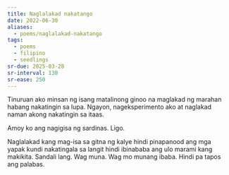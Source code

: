 ```yaml
---
title: Naglalakad nakatango
date: 2022-06-30
aliases:
  - poems/naglalakad-nakatango
tags:
  - poems
  - filipino
  - seedlings
sr-due: 2025-03-28
sr-interval: 130
sr-ease: 250
---
```

Tinuruan ako minsan ng isang matalinong ginoo na maglakad ng marahan habang nakatingin sa lupa. Ngayon, nageksperimento ako at naglakad naman akong nakatingin sa itaas.

Amoy ko ang nagigisa ng sardinas. Ligo.

Naglalakad kang mag-isa sa gitna ng kalye hindi pinapanood ang mga yapak kundi nakatingala sa langit hindi ibinababa ang ulo marami kang makikita. Sandali lang. Wag muna. Wag mo munang ibaba. Hindi pa tapos ang palabas.